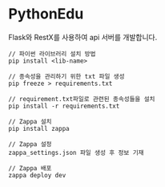 # PythonEdu

Flask와 RestX를 사용하여 api 서버를 개발합니다.

```
// 파이썬 라이브러리 설치 방법
pip install <lib-name>

// 종속성을 관리하기 위한 txt 파일 생성
pip freeze > requirements.txt

// requirement.txt파일로 관련된 종속성들을 설치
pip install -r requirements.txt

// Zappa 설치
pip install zappa

// Zappa 설정
zappa_settings.json 파일 생성 후 정보 기재

// Zappa 배포
zappa deploy dev
```